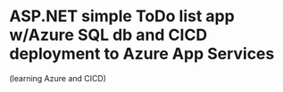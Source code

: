 # ASP.NET simple ToDo list app w/Azure SQL db and CICD deployment to Azure App Services

(learning Azure and CICD)
